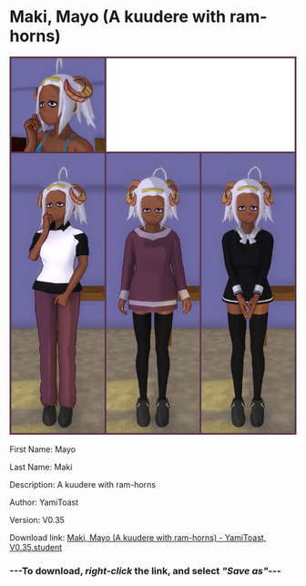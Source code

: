 # Maki, Mayo (A kuudere with ram-horns)

<img src = "https://raw.githubusercontent.com/Arbiter1223/Daigaku-Gurashi-Custom-Students/master/Students/Files/Maki%2C%20Mayo%20(A%20kuudere%20with%20ram-horns).png">

First Name: Mayo

Last Name: Maki

Description: A kuudere with ram-horns

Author: YamiToast

Version: V0.35

Download link: <a href="https://raw.githubusercontent.com/Arbiter1223/Daigaku-Gurashi-Custom-Students/master/Students/Files/Maki%2C%20Mayo%20(A%20kuudere%20with%20ram-horns)%20-%20YamiToast%2C%20V0.35.student">Maki, Mayo (A kuudere with ram-horns) - YamiToast, V0.35.student</a>

### ---**To download, _right-click_ the link, and select _"Save as"_**---
